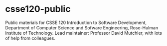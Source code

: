 # csse120-public

Public materials for CSSE 120 Introduction to Software Development,
Department of Computer Science and Sofware Engineering,
Rose-Hulman Institute of Technology.
Lead maintainer: Professor David Mutchler, with lots of help from colleagues.